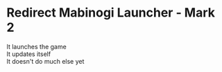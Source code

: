 Redirect Mabinogi Launcher - Mark 2
===================================

It launches the game  
It updates itself  
It doesn't do much else yet  
